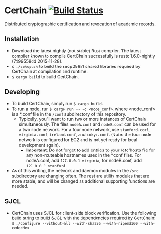 # CertChain [![Build Status](https://travis-ci.org/mquinn/CertChain.svg)](https://travis-ci.org/mquinn/CertChain)
Distributed cryptographic certification and revocation of academic records.

## Installation
* Download the latest nightly (not stable) Rust compiler. The latest compiler known to compile CertChain successfully is rustc 1.6.0-nightly (7499558dd 2015-11-28).
* `$ ./setup.sh` to build the secp256k1 shared libraries required by CertChain at compilation and runtime.
* `$ cargo build` to build CertChain.

## Developing
* To build CertChain, simply run `$ cargo build`.
* To run a node, run `$ cargo run -- -c <node_conf>`, where <node_conf> is a \*.conf file in the `/conf` subdirectory of this repository.
  * Typically, you'll want to run two or more instances of CertChain simultaneously. The files `nodeA.conf` and `nodeB.conf` can be used for a two node network. For a four node network, use `stanford.conf`, `virginia.conf`, `ireland.conf`, and `tokyo.conf`. (Note: the four node network is configured for EC2 and is not yet ready for local development again).
    * **Important**: Do not forget to add entries to your /etc/hosts file for any non-routeable hostnames used in the \*.conf files. For nodeA.conf, add `127.0.0.1 virginia`, for nodeB.conf, add `127.0.0.1 stanford`.
* As of this writing, the network and daemon modules in the `/src` subdirectory are changing often. The rest are utility modules that are more stable, and will be changed as additional supporting functions are needed.

## SJCL
* CertChain uses SJCL for client-side block verification. Use the following build string to build SJCL with the dependencies required by CertChain: `$ ./configure --without-all --with-sha256 --with-ripemd160 --with-codecHex`
